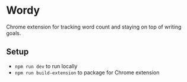 # Wordy

Chrome extension for tracking word count and staying on top of writing goals.

## Setup
- `npm run dev` to run locally
- `npm run build-extension` to package for Chrome extension
